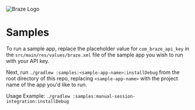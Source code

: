 ![Braze Logo](https://github.com/braze-inc/braze-android-sdk/blob/master/braze-logo.png)

# Samples

To run a sample app, replace the placeholder value for `com_braze_api_key` in the `src/main/res/values/braze.xml` file of the sample app you wish to run with your API key.

Next, run `./gradlew :samples:<sample-app-name>:installDebug` from the root directory of this repo, replacing `<sample-app-name>` with the project name of the app you'd like to run.

Usage Example:
`./gradlew :samples:manual-session-integration:installDebug`
